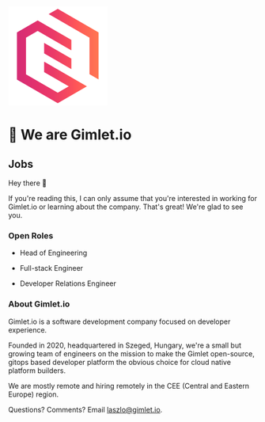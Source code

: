 <picture>
  <source media="(prefers-color-scheme: dark)" srcset="https://github.com/gimlet-io/gimlet-documentation/blob/main/public/logo-dark.svg">
  <img alt="Gimlet" src="https://github.com/gimlet-io/gimlet-documentation/blob/main/public/logo.svg" width="200">
</picture>

# 👋 We are Gimlet.io

## Jobs

Hey there 👋

If you're reading this, I can only assume that you're interested in working for Gimlet.io or learning about the company. That's great! We're glad to see you.

### Open Roles

- Head of Engineering

- Full-stack Engineer

- Developer Relations Engineer

### About Gimlet.io

Gimlet.io is a software development company focused on developer experience.

Founded in 2020, headquartered in Szeged, Hungary, we're a small but growing team of engineers on the mission to make the Gimlet open-source, gitops based developer platform the obvious choice for cloud native platform builders.

We are mostly remote and hiring remotely in the CEE (Central and Eastern Europe) region.

Questions? Comments? Email laszlo@gimlet.io.
